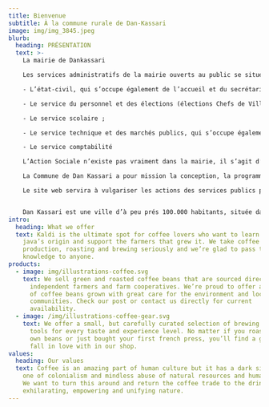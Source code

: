 ```yaml
---
title: Bienvenue
subtitle: À la commune rurale de Dan-Kassari
image: img/img_3845.jpeg
blurb:
  heading: PRÉSENTATION
  text: >-
    La mairie de Dankassari

    Les services administratifs de la mairie ouverts au public se situent sur la RN1de la ville. Ils sont composés de :

    - L’état-civil, qui s’occupe également de l’accueil et du secrétariat des élus ;

    - Le service du personnel et des élections (élections Chefs de Village seulement) ;

    - Le service scolaire ;

    - Le service technique et des marchés publics, qui s’occupe également de la réservation des salles communales ;

    - Le service comptabilité

    L’Action Sociale n’existe pas vraiment dans la mairie, il s’agit d’aides allouées aux nécessiteux occasionnellement. Les agents techniques des eaux et forêts et du service technique sont regroupés au niveau des ateliers municipaux ainsi que la gendarmerie. Pour les organisations culturelles et sportives, il y a 3 jours d’activités culturelles et sportives financés par l’OIM . La mairie s’active aussi dans l’aide scolaire par l’acheminement gratuit des fournitures scolaires et administratives à Dankassari.

    La Commune de Dan Kassari a pour mission la conception, la programmation et la mise en œuvre des actions de développement économique, social et culturel, la protection de l’environnement et la valorisation des ressources.

    Le site web servira à vulgariser les actions des services publics pour unr gestion dans la transparence totale. Il permettra en outre de présenter la Commune à la face du monde, trouver et nouer des partenariats avec d’autres communes ( nationales et internationales), ONG et associations d’où le ciblage en mode B2C pour élargir le champ d’action et s’identifier à tous.


    Dan Kassari est une ville d’à peu prés 100.000 habitants, située dans le département de Dongodoutchi dans la région du Dosso.Dankassari est composée de 59 villages et tribus . Elle constitue un territoire fortement rural et plutôt enclavé, ne bénéficiant d’aucun axe de communication structurant à l’échelle régionale et éloigné des grands axes régionaux. La ville de Doutchi située à 1 heure environ de Dankassari, reste un des pôles majeurs d’attractivité résidentielle et économique. Le niveau de scolarisation est très faible et le taux de chômage très élevée.
intro:
  heading: What we offer
  text: Kaldi is the ultimate spot for coffee lovers who want to learn about their
    java’s origin and support the farmers that grew it. We take coffee
    production, roasting and brewing seriously and we’re glad to pass that
    knowledge to anyone.
products:
  - image: img/illustrations-coffee.svg
    text: We sell green and roasted coffee beans that are sourced directly from
      independent farmers and farm cooperatives. We’re proud to offer a variety
      of coffee beans grown with great care for the environment and local
      communities. Check our post or contact us directly for current
      availability.
  - image: /img/illustrations-coffee-gear.svg
    text: We offer a small, but carefully curated selection of brewing gear and
      tools for every taste and experience level. No matter if you roast your
      own beans or just bought your first french press, you’ll find a gadget to
      fall in love with in our shop.
values:
  heading: Our values
  text: Coffee is an amazing part of human culture but it has a dark side too –
    one of colonialism and mindless abuse of natural resources and human lives.
    We want to turn this around and return the coffee trade to the drink’s
    exhilarating, empowering and unifying nature.
---
```

